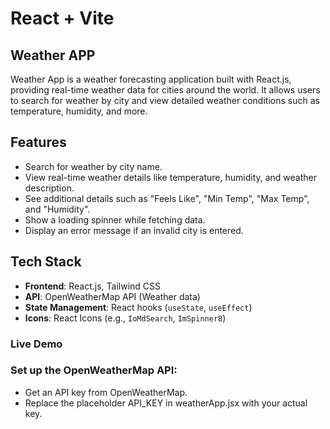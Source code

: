 # React + Vite

## Weather APP
Weather App is a weather forecasting application built with React.js, providing real-time weather data for cities around the world. It allows users to search for weather by city and view detailed weather conditions such as temperature, humidity, and more.

## Features

- Search for weather by city name.
- View real-time weather details like temperature, humidity, and weather description.
- See additional details such as "Feels Like", "Min Temp", "Max Temp", and "Humidity".
- Show a loading spinner while fetching data.
- Display an error message if an invalid city is entered.

## Tech Stack

- **Frontend**: React.js, Tailwind CSS
- **API**: OpenWeatherMap API (Weather data)
- **State Management**: React hooks (`useState`, `useEffect`)
- **Icons**: React Icons (e.g., `IoMdSearch`, `ImSpinner8`)

### Live Demo


### Set up the OpenWeatherMap API:
- Get an API key from OpenWeatherMap.
- Replace the placeholder API_KEY in weatherApp.jsx with your actual key.
